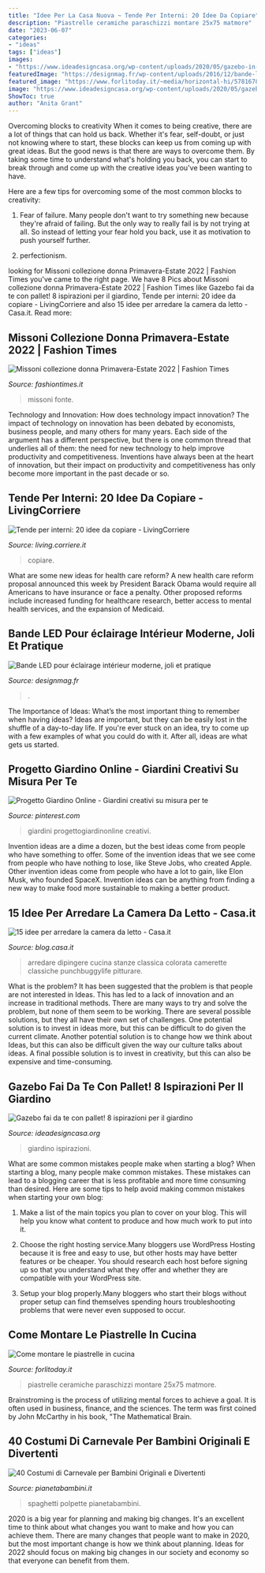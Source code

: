 ```yaml
---
title: "Idee Per La Casa Nuova ~ Tende Per Interni: 20 Idee Da Copiare"
description: "Piastrelle ceramiche paraschizzi montare 25x75 matmore"
date: "2023-06-07"
categories:
- "ideas"
tags: ["ideas"]
images:
- "https://www.ideadesigncasa.org/wp-content/uploads/2020/05/gazebo-in-legno-fai-da-te-con-pallet-8-768x1126.jpg"
featuredImage: "https://designmag.fr/wp-content/uploads/2016/12/bande-led-eclairage-ambient-bande-integree-led-couloir-entree-maison.jpg"
featured_image: "https://www.forlitoday.it/~media/horizontal-hi/57816786767770/cucina-piastrelle-arredamento-2.jpg"
image: "https://www.ideadesigncasa.org/wp-content/uploads/2020/05/gazebo-in-legno-fai-da-te-con-pallet-8-768x1126.jpg"
ShowToc: true
author: "Anita Grant"
---
```



Overcoming blocks to creativity
When it comes to being creative, there are a lot of things that can hold us back. Whether it's fear, self-doubt, or just not knowing where to start, these blocks can keep us from coming up with great ideas.
But the good news is that there are ways to overcome them. By taking some time to understand what's holding you back, you can start to break through and come up with the creative ideas you've been wanting to have.

Here are a few tips for overcoming some of the most common blocks to creativity:

1. Fear of failure. Many people don't want to try something new because they're afraid of failing. But the only way to really fail is by not trying at all. So instead of letting your fear hold you back, use it as motivation to push yourself further.

2. perfectionism.

	

		
looking for Missoni collezione donna Primavera-Estate 2022 | Fashion Times you've came to the right page. We have 8 Pics about Missoni collezione donna Primavera-Estate 2022 | Fashion Times like Gazebo fai da te con pallet! 8 ispirazioni per il giardino, Tende per interni: 20 idee da copiare - LivingCorriere and also 15 idee per arredare la camera da letto - Casa.it. Read more:
		
    
## Missoni Collezione Donna Primavera-Estate 2022 | Fashion Times

<img loading=lazy src="https://www.fashiontimes.it/wp-content/uploads/2021/06/missoni-donna-nuova-collezione-primavera-estate-22-817x1024.jpg" onerror="this.onerror=null;this.src='https://tse2.mm.bing.net/th?id=OIP.Ti6727VLiCrvcDgopgVssgHaJS&amp;pid=15.1';" alt="Missoni collezione donna Primavera-Estate 2022 | Fashion Times">

_Source: fashiontimes.it_

>missoni fonte. 

	

Technology and Innovation: How does technology impact innovation?
The impact of technology on innovation has been debated by economists, business people, and many others for many years. Each side of the argument has a different perspective, but there is one common thread that underlies all of them: the need for new technology to help improve productivity and competitiveness. Inventions have always been at the heart of innovation, but their impact on productivity and competitiveness has only become more important in the past decade or so.

    
## Tende Per Interni: 20 Idee Da Copiare - LivingCorriere

<img loading=lazy src="https://static2-living.corriereobjects.it/wp-content/uploads/2011/08/casa-hong-kong-Liu-Lu-05.jpg" onerror="this.onerror=null;this.src='https://tse2.mm.bing.net/th?id=OIP.vXOBKfXTiX4Q4a9M1YaQuwHaLH&amp;pid=15.1';" alt="Tende per interni: 20 idee da copiare - LivingCorriere">

_Source: living.corriere.it_

>copiare. 

	

What are some new ideas for health care reform?
A new health care reform proposal announced this week by President Barack Obama would require all Americans to have insurance or face a penalty. Other proposed reforms include increased funding for healthcare research, better access to mental health services, and the expansion of Medicaid.

    
## Bande LED Pour éclairage Intérieur Moderne, Joli Et Pratique

<img loading=lazy src="https://designmag.fr/wp-content/uploads/2016/12/bande-led-eclairage-ambient-bande-integree-led-couloir-entree-maison.jpg" onerror="this.onerror=null;this.src='https://tse2.mm.bing.net/th?id=OIP.fk83cNFquOFB8Zso5B7yBwHaLG&amp;pid=15.1';" alt="Bande LED pour éclairage intérieur moderne, joli et pratique">

_Source: designmag.fr_

>. 

	

The Importance of Ideas: What’s the most important thing to remember when having ideas?
Ideas are important, but they can be easily lost in the shuffle of a day-to-day life. If you're ever stuck on an idea, try to come up with a few examples of what you could do with it. After all, ideas are what gets us started.

    
## Progetto Giardino Online - Giardini Creativi Su Misura Per Te

<img loading=lazy src="https://i.pinimg.com/736x/e7/62/ef/e762efc76895c9345acc9de12f6e708c.jpg" onerror="this.onerror=null;this.src='https://tse2.mm.bing.net/th?id=OIP.HxcbHKz3Q5_u3fc5liBr3QHaFG&amp;pid=15.1';" alt="Progetto Giardino Online - Giardini creativi su misura per te">

_Source: pinterest.com_

>giardini progettogiardinonline creativi. 

	

Invention ideas are a dime a dozen, but the best ideas come from people who have something to offer. Some of the invention ideas that we see come from people who have nothing to lose, like Steve Jobs, who created Apple. Other invention ideas come from people who have a lot to gain, like Elon Musk, who founded SpaceX. Invention ideas can be anything from finding a new way to make food more sustainable to making a better product.

    
## 15 Idee Per Arredare La Camera Da Letto - Casa.it

<img loading=lazy src="http://blog.casa.it/wp-content/uploads/2015/09/camera_da_letto7.jpg" onerror="this.onerror=null;this.src='https://tse4.mm.bing.net/th?id=OIP.j8t1FLkU2QHhOvIh0Fcv4AHaFj&amp;pid=15.1';" alt="15 idee per arredare la camera da letto - Casa.it">

_Source: blog.casa.it_

>arredare dipingere cucina stanze classica colorata camerette classiche punchbuggylife pitturare. 

	

What is the problem?
It has been suggested that the problem is that people are not interested in Ideas. This has led to a lack of innovation and an increase in traditional methods. There are many ways to try and solve the problem, but none of them seem to be working. There are several possible solutions, but they all have their own set of challenges. One potential solution is to invest in ideas more, but this can be difficult to do given the current climate. Another potential solution is to change how we think about Ideas, but this can also be difficult given the way our culture talks about ideas. A final possible solution is to invest in creativity, but this can also be expensive and time-consuming.

    
## Gazebo Fai Da Te Con Pallet! 8 Ispirazioni Per Il Giardino

<img loading=lazy src="https://www.ideadesigncasa.org/wp-content/uploads/2020/05/gazebo-in-legno-fai-da-te-con-pallet-8-768x1126.jpg" onerror="this.onerror=null;this.src='https://tse1.mm.bing.net/th?id=OIP.uq9QHUaVrchK_0RH9DLRDgHaK2&amp;pid=15.1';" alt="Gazebo fai da te con pallet! 8 ispirazioni per il giardino">

_Source: ideadesigncasa.org_

>giardino ispirazioni. 

	

What are some common mistakes people make when starting a blog?
When starting a blog, many people make common mistakes. These mistakes can lead to a blogging career that is less profitable and more time consuming than desired. Here are some tips to help avoid making common mistakes when starting your own blog:
1. Make a list of the main topics you plan to cover on your blog. This will help you know what content to produce and how much work to put into it.

2. Choose the right hosting service.Many bloggers use WordPress Hosting because it is free and easy to use, but other hosts may have better features or be cheaper. You should research each host before signing up so that you understand what they offer and whether they are compatible with your WordPress site.

3. Setup your blog properly.Many bloggers who start their blogs without proper setup can find themselves spending hours troubleshooting problems that were never even supposed to occur.

    
## Come Montare Le Piastrelle In Cucina

<img loading=lazy src="https://www.forlitoday.it/~media/horizontal-hi/57816786767770/cucina-piastrelle-arredamento-2.jpg" onerror="this.onerror=null;this.src='https://tse3.mm.bing.net/th?id=OIP.F6DBTHchbiTqiAQQhzK6cwHaEK&amp;pid=15.1';" alt="Come montare le piastrelle in cucina">

_Source: forlitoday.it_

>piastrelle ceramiche paraschizzi montare 25x75 matmore. 

	

Brainstroming is the process of utilizing mental forces to achieve a goal. It is often used in business, finance, and the sciences. The term was first coined by John McCarthy in his book, "The Mathematical Brain.

    
## 40 Costumi Di Carnevale Per Bambini Originali E Divertenti

<img loading=lazy src="https://pianetabambini.it/wp-content/uploads/2015/01/Costume-Spaghetti-Polpette-Carnevale.jpg" onerror="this.onerror=null;this.src='https://tse3.mm.bing.net/th?id=OIP.LO5vu4oh-38vTVgJPDdjoAHaLH&amp;pid=15.1';" alt="40 Costumi di Carnevale per Bambini Originali e Divertenti">

_Source: pianetabambini.it_

>spaghetti polpette pianetabambini. 

	

2020 is a big year for planning and making big changes. It's an excellent time to think about what changes you want to make and how you can achieve them.
There are many changes that people want to make in 2020, but the most important change is how we think about planning. Ideas for 2022 should focus on making big changes in our society and economy so that everyone can benefit from them.


